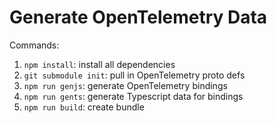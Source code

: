 # Generate OpenTelemetry Data

Commands:

1. `npm install`: install all dependencies
2. `git submodule init`: pull in OpenTelemetry proto defs
3. `npm run genjs`: generate OpenTelemetry bindings
4. `npm run gents`: generate Typescript data for bindings
5. `npm run build`: create bundle


